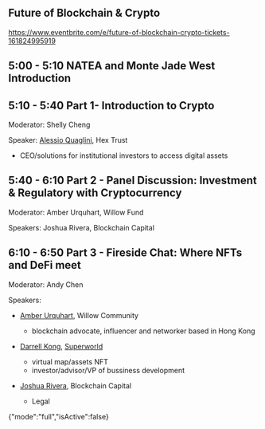 ## Future of Blockchain & Crypto

https://www.eventbrite.com/e/future-of-blockchain-crypto-tickets-161824995919

## 5:00 - 5:10 NATEA and Monte Jade West Introduction

## 5:10 - 5:40 Part 1- Introduction to Crypto

Moderator: Shelly Cheng

Speaker: [Alessio Quaglini](https://www.linkedin.com/in/alessioquaglini/), Hex Trust

- CEO/solutions for institutional investors to access digital assets

## 5:40 - 6:10 Part 2 - Panel Discussion: Investment & Regulatory with Cryptocurrency

Moderator: Amber Urquhart, Willow Fund

Speakers: Joshua Rivera, Blockchain Capital

## 6:10 - 6:50 Part 3 - Fireside Chat: Where NFTs and DeFi meet

Moderator: Andy Chen

Speakers:

- [Amber Urquhart](https://www.linkedin.com/in/amberurquhart/), Willow Community
    - blockchain advocate, influencer and networker based in Hong Kong

- [Darrell Kong](https://www.linkedin.com/in/darrellkong/), [Superworld](https://www.linkedin.com/company/superworldapp/)
    - virtual map/assets NFT
    - investor/advisor/VP of bussiness development

- [Joshua Rivera](https://www.linkedin.com/in/h-joshua-rivera-aab32632/), Blockchain Capital
    - Legal

{"mode":"full","isActive":false}

